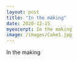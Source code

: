 ```yaml
---
layout: post
title: "In the making"
date: 2020-12-15
myexcerpt: In the making
image: /images/Cake1.jpg
---
```


In the making

